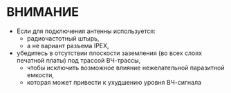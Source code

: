 # ВНИМАНИЕ
* Если для подключения антенны используется:
  * радиочастотный штырь,
  * а не вариант разъема IPEX,
* убедитесь в отсутствии плоскости заземления (во всех слоях печатной платы) под трассой ВЧ-трассы,
  * чтобы исключить возможное влияние нежелательной паразитной емкости,
  * которая может привести к ухудшению уровня ВЧ-сигнала